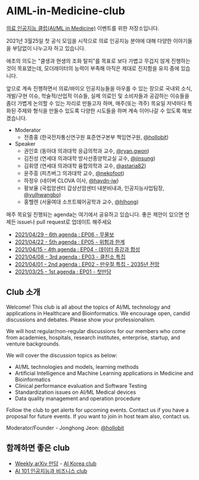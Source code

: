 # AIML-in-Medicine-club

[의료 인공지능 클럽(AI/ML in Medicine)](https://www.joinclubhouse.com/club/aiml-in-medicine) 이벤트를 위한 저장소입니다.  

2021년 3월25일 첫 공식 모임을 시작으로 의료 인공지능 분야에 대해 다양한 이야기들을 부담없이 나누고자 하고 있습니다. 

애초의 의도는 "클생과 현생의 조화 탈피"를 목표로 보다 가볍고 무겁지 않게 진행하는 것이 목표였는데, 
모더레이터의 능력이 부족해 아직은 제대로 진지함을 유지 중에 있습니다. 

앞으로 계속 진행하면서 의료/바이오 인공지능들을 아우를 수 있는 장으로 
국내외 소식, 개발/구현 이슈, 학술적/산업적 이슈들, 실제 의료인 및 소비자들과 공감하는 이슈들을 좀더 가볍게 논의할 수 있는 자리로 만들고자 하며, 
매주(또는 격주) 목요일 저녁마다 특화된 주제와 형식을 만들수 있도록 다양한 시도들을 하며 계속 이어나갈 수 있도록 해보겠습니다. 

* Moderator 
  * 전종홍 (한국전자통신연구원 표준연구본부 책임연구원, [@hollobit](https://www.joinclubhouse.com/@hollobit))
* Speaker
  * 권인호 (동아대 의과대학 응급의학과 교수, [@ryan.gwon](https://www.joinclubhouse.com/@ryan.gwon))
  * 김진성 (연세대 의과대학 방사선종양학교실 교수, [@jinsung](https://www.joinclubhouse.com/@jinsung))
  * 김휘영 (연세대 의과대학 융합의학과 교수, [@astaria82](https://www.joinclubhouse.com/@astaria82))
  * 윤주흥 (피츠버그 의과대학 교수, [@nekofoot](https://www.joinclubhouse.com/@nekofoot))
  * 하정우 (네이버 CLOVA 이사, [@haydn-jw](https://www.joinclubhouse.com/@haydn-jw))
  * 황보율 (국립암센터 갑상선암센터 내분비내과, 인공지능사업팀장, [@yulhwangbo](https://www.joinclubhouse.com/@yulhwangbo))
  * 홍헬렌 (서울여대 소프트웨어공학과 교수, [@hlhong](https://www.joinclubhouse.com/@hlhong))

매주 목요일 진행되는 agenda는 여기에서 공유하고 있습니다. 
좋은 제안이 있으면 언제든 issue나 pull request로 업데이트 해주세요

* [2021/04/29 - 6th agenda : EP06 - 무물보](/20210429-6th-agenda.md)
* [2021/04/22 - 5th agenda : EP05 - 위험과 한계](/20210422-5th-agenda.md)
* [2021/04/15 - 4th agenda : EP04 - 데이터 증강과 합성](/20210415-4th-agenda.md) 
* [2021/04/08 - 3rd agenda : EP03 - 클친소 특집](/20210408-3rd-agenda.md) 
* [2021/04/01 - 2nd agenda : EP02 - 만우절 특집 - 2035년 전망](/20210401-2nd-agenda.md) 
* [2021/03/25 - 1st agenda : EP01 - 첫만담](/20210325-1st-agenda.md) 

## Club 소개 

Welcome! This club is all about the topics of AI/ML technology and applications in Healthcare and Bioinformatics.  We encourage open, candid discussions and debates. Please show your professionalism. 

We will host regular/non-regular discussions for our members who come from academies, hospitals, research institutes, enterprise, startup, and venture backgrounds.

We will cover the discussion topics as below: 
- AI/ML technologies and models, learning methods
- Artificial Intelligence and Machine Learning applications in Medicine and Bioinformatics
- Clinical performance evaluation and Software Testing
- Standardization issues on AI/ML Medical devices
- Data quality management and operation procedure 

Follow the club to get alerts for upcoming events. Contact us if you have a proposal for future events.  If you want to join in host team also, contact us.  

Moderator/Founder - Jonghong Jeon: [@hollobit](https://www.joinclubhouse.com/@hollobit)

## 함께하면 좋은 club 
* [Weekly arXiv 만담](https://github.com/jungwoo-ha/WeeklyArxivTalk) - [AI Korea club](https://www.joinclubhouse.com/club/ai-korea)
* [AI 101 인공지능과 비즈니스 club](https://www.joinclubhouse.com/club/ai-101-%EC%9D%B8%EA%B3%B5%EC%A7%80%EB%8A%A5%EA%B3%BC-%EB%B9%84%EC%A6%88%EB%8B%88%EC%8A%A4)
